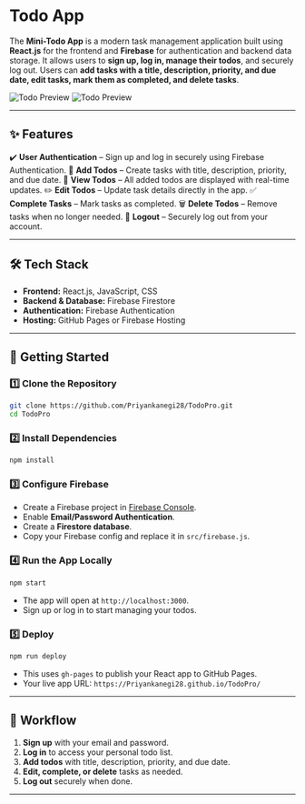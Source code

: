 # Todo App

The **Mini-Todo App** is a modern task management application built using **React.js** for the frontend and **Firebase** for authentication and backend data storage. It allows users to **sign up, log in, manage their todos**, and securely log out. Users can **add tasks with a title, description, priority, and due date, edit tasks, mark them as completed, and delete tasks**.

![Todo Preview](screenshots/main.png)
![Todo Preview](screenshots/todo.png)

---

## ✨ Features

✔️ **User Authentication** – Sign up and log in securely using Firebase Authentication.
📝 **Add Todos** – Create tasks with title, description, priority, and due date.
📌 **View Todos** – All added todos are displayed with real-time updates.
✏️ **Edit Todos** – Update task details directly in the app.
✅ **Complete Tasks** – Mark tasks as completed.
🗑️ **Delete Todos** – Remove tasks when no longer needed.
👤 **Logout** – Securely log out from your account.

---

## 🛠️ Tech Stack

* **Frontend:** React.js, JavaScript, CSS
* **Backend & Database:** Firebase Firestore
* **Authentication:** Firebase Authentication
* **Hosting:** GitHub Pages or Firebase Hosting

---

## 🚀 Getting Started

### 1️⃣ Clone the Repository

```bash
git clone https://github.com/Priyankanegi28/TodoPro.git
cd TodoPro
```

### 2️⃣ Install Dependencies

```bash
npm install
```

### 3️⃣ Configure Firebase

* Create a Firebase project in [Firebase Console](https://console.firebase.google.com/).
* Enable **Email/Password Authentication**.
* Create a **Firestore database**.
* Copy your Firebase config and replace it in `src/firebase.js`.

### 4️⃣ Run the App Locally

```bash
npm start
```

* The app will open at `http://localhost:3000`.
* Sign up or log in to start managing your todos.

### 5️⃣ Deploy

```bash
npm run deploy
```

* This uses `gh-pages` to publish your React app to GitHub Pages.
* Your live app URL: `https://Priyankanegi28.github.io/TodoPro/`

---

## 🔄 Workflow

1. **Sign up** with your email and password.
2. **Log in** to access your personal todo list.
3. **Add todos** with title, description, priority, and due date.
4. **Edit, complete, or delete** tasks as needed.
5. **Log out** securely when done.

---

